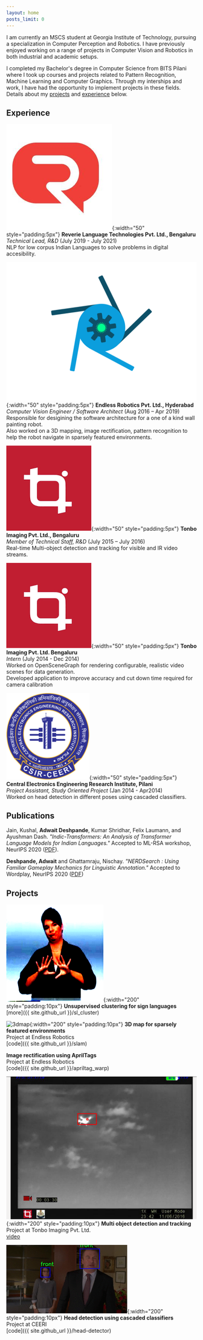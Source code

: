 ```yaml
---
layout: home
posts_limit: 0
---
```


I am currently an MSCS student at Georgia Institute of Technology, pursuing a specialization in Computer Perception and Robotics. I have previously enjoyed working on a range of projects in Computer Vision and Robotics in both industrial and academic setups.

I completed my Bachelor's degree in Computer Science from BITS Pilani where I took up courses and projects related to Pattern Recognition, Machine Learning and Computer Graphics. Through my interships and work, I have had the opportunity to implement projects in these fields. Details about my [projects](#projects) and [experience](#experience) below.

## Experience

![revlogo](assets/img/revico.jpeg){:width="50" style="padding:5px"} **Reverie Language Technologies Pvt. Ltd., Bengaluru**  
*Technical Lead, R&D* (July 2019 - July 2021)  
NLP for low corpus Indian Languages to solve problems in digital accesibility.  

![erlogo](assets/img/er_logo.png){:width="50" style="padding:5px"} **Endless Robotics Pvt. Ltd., Hyderabad**   
*Computer Vision Engineer / Software Architect* (Aug 2016 – Apr 2019)   
Responsible for desigining the software architecture for a one of a kind wall painting robot.   
Also worked on a 3D mapping, image rectification, pattern recognition to help the robot navigate
in sparsely featured environments.  

![tonbologo](assets/img/tonbo.png){:width="50" style="padding:5px"} **Tonbo Imaging Pvt. Ltd., Bengaluru**   
*Member of Technical Staff, R&D* (July 2015 – July 2016)  
Real-time Multi-object detection and tracking for visible and IR video streams.

![tonbologo](assets/img/tonbo.png){:width="50" style="padding:5px"} **Tonbo Imaging Pvt. Ltd. Bengaluru**  
*Intern* (July 2014 - Dec 2014)   
Worked on OpenSceneGraph for rendering configurable, realistic video scenes for data generation.  
Developed application to improve accuracy and cut down time required for camera calibration

![ceerilogo](assets/img/ceeri.png){:width="50" style="padding:5px"} **Central Electronics Engineering Research Institute, Pilani**  
*Project Assistant, Study Oriented Project* (Jan 2014 - Apr2014)  
Worked on head detection in different poses using cascaded classifiers.
## Publications
Jain, Kushal, **Adwait Deshpande**, Kumar Shridhar, Felix Laumann, and Ayushman Dash. *"Indic-Transformers: An Analysis of Transformer Language Models for Indian Languages."* Accepted to ML-RSA workshop, NeurIPS 2020 ([PDF](https://arxiv.org/pdf/2011.02323)).

**Deshpande, Adwait** and Ghattamraju, Nischay. *"NERDSearch : Using Familiar Gameplay Mechanics for Linguistic Annotation."* Accepted to Wordplay, NeurIPS 2020 ([PDF](https://wordplay-workshop.github.io/modern/assets/pdfs/15.pdf))

## Projects
![sign cluster](assets/img/cluster.gif){:width="200" style="padding:10px"}
**Unsupervised clustering for sign languages**    
[more]({{ site.github_url }}/sl_cluster)  

![3dmap](assets/img/map.gif){:width="200" style="padding:10px"} **3D map for sparsely featured environments**  
Project at Endless Robotics    
[code]({{ site.github_url }}/slam)  
  
**Image rectification using AprilTags**  
Project at Endless Robotics  
[code]({{ site.github_url }}/apriltag_warp)  

![VIP-ST](assets/img/tonbo1.png){:width="200" style="padding:10px"}
**Multi object detection and tracking**  
Project at Tonbo Imaging Pvt. Ltd.  
[video](https://www.youtube.com/watch?list=PLSstQfZmdaXExyIMN6VM_w0KRleB8weVS&v=Ih7xU9-zGDE)
  
![haar-gif](assets/img/haar.gif){:width="200" style="padding:10px"}
**Head detection using cascaded classifiers**  
Project at CEERI   
[code]({{ site.github_url }}/head-detector)  
  
